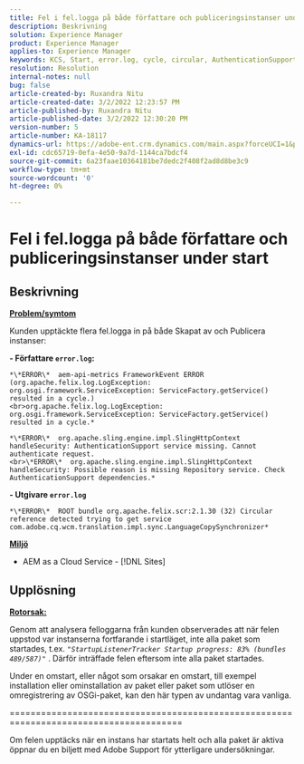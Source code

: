 ```yaml
---
title: Fel i fel.logga på både författare och publiceringsinstanser under start
description: Beskrivning
solution: Experience Manager
product: Experience Manager
applies-to: Experience Manager
keywords: KCS, Start, error.log, cycle, circular, AuthenticationSupport
resolution: Resolution
internal-notes: null
bug: false
article-created-by: Ruxandra Nitu
article-created-date: 3/2/2022 12:23:57 PM
article-published-by: Ruxandra Nitu
article-published-date: 3/2/2022 12:30:20 PM
version-number: 5
article-number: KA-18117
dynamics-url: https://adobe-ent.crm.dynamics.com/main.aspx?forceUCI=1&pagetype=entityrecord&etn=knowledgearticle&id=40187aa0-239a-ec11-b400-00224805ad55
exl-id: cdc65719-0efa-4e50-9a7d-1144ca7bdcf4
source-git-commit: 6a23faae10364181be7dedc2f408f2ad8d8be3c9
workflow-type: tm+mt
source-wordcount: '0'
ht-degree: 0%

---
```


# Fel i fel.logga på både författare och publiceringsinstanser under start

## Beskrivning


<u><b>Problem/symtom</b></u>

Kunden upptäckte flera fel.logga in på både Skapat av och Publicera instanser:

<b>- Författare `error.log`:</b>

```
*\*ERROR\*  aem-api-metrics FrameworkEvent ERROR (org.apache.felix.log.LogException: org.osgi.framework.ServiceException: ServiceFactory.getService() resulted in a cycle.)
<br>org.apache.felix.log.LogException: org.osgi.framework.ServiceException: ServiceFactory.getService() resulted in a cycle.*
```


```
*\*ERROR\*  org.apache.sling.engine.impl.SlingHttpContext handleSecurity: AuthenticationSupport service missing. Cannot authenticate request.
<br>\*ERROR\*  org.apache.sling.engine.impl.SlingHttpContext handleSecurity: Possible reason is missing Repository service. Check AuthenticationSupport dependencies.*
```


<b>- Utgivare `error.log`</b>

```
*\*ERROR\*  ROOT bundle org.apache.felix.scr:2.1.30 (32) Circular reference detected trying to get service com.adobe.cq.wcm.translation.impl.sync.LanguageCopySynchronizer*
```


<u><b>Miljö</b></u>

- AEM as a Cloud Service - [!DNL Sites]



## Upplösning


<u><b>Rotorsak:</b></u>

Genom att analysera felloggarna från kunden observerades att när felen uppstod var instanserna fortfarande i startläget, inte alla paket som startades, t.ex. *`"StartupListenerTracker Startup progress: 83% (bundles 489/587)"`* . Därför inträffade felen eftersom inte alla paket startades.

Under en omstart, eller något som orsakar en omstart, till exempel installation eller ominstallation av paket eller paket som utlöser en omregistrering av OSGi-paket, kan den här typen av undantag vara vanliga.



=======================================================================================

Om felen upptäcks när en instans har startats helt och alla paket är aktiva öppnar du en biljett med Adobe Support för ytterligare undersökningar.
